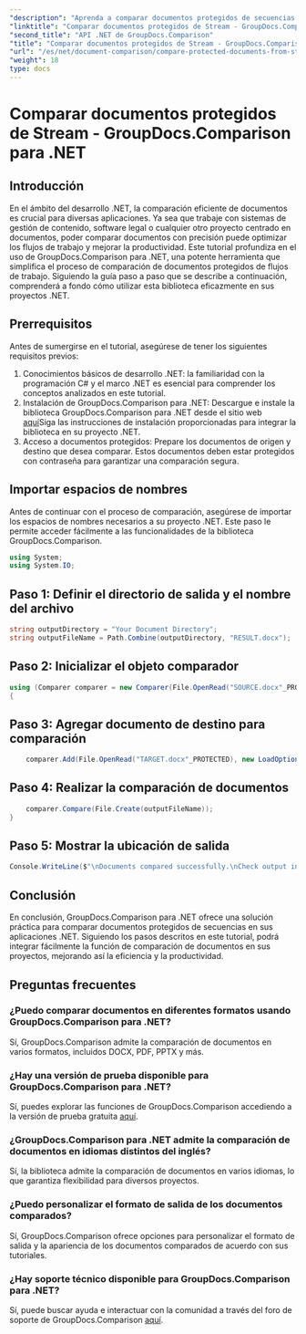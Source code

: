 ```yaml
---
"description": "Aprenda a comparar documentos protegidos de secuencias con GroupDocs.Comparison para .NET. Agilice su proceso de comparación de documentos."
"linktitle": "Comparar documentos protegidos de Stream - GroupDocs.Comparison para .NET"
"second_title": "API .NET de GroupDocs.Comparison"
"title": "Comparar documentos protegidos de Stream - GroupDocs.Comparison para .NET"
"url": "/es/net/document-comparison/compare-protected-documents-from-stream/"
"weight": 18
type: docs
---
```

# Comparar documentos protegidos de Stream - GroupDocs.Comparison para .NET

## Introducción
En el ámbito del desarrollo .NET, la comparación eficiente de documentos es crucial para diversas aplicaciones. Ya sea que trabaje con sistemas de gestión de contenido, software legal o cualquier otro proyecto centrado en documentos, poder comparar documentos con precisión puede optimizar los flujos de trabajo y mejorar la productividad. Este tutorial profundiza en el uso de GroupDocs.Comparison para .NET, una potente herramienta que simplifica el proceso de comparación de documentos protegidos de flujos de trabajo. Siguiendo la guía paso a paso que se describe a continuación, comprenderá a fondo cómo utilizar esta biblioteca eficazmente en sus proyectos .NET.
## Prerrequisitos
Antes de sumergirse en el tutorial, asegúrese de tener los siguientes requisitos previos:
1. Conocimientos básicos de desarrollo .NET: la familiaridad con la programación C# y el marco .NET es esencial para comprender los conceptos analizados en este tutorial.
2. Instalación de GroupDocs.Comparison para .NET: Descargue e instale la biblioteca GroupDocs.Comparison para .NET desde el sitio web [aquí](https://releases.groupdocs.com/comparison/net/)Siga las instrucciones de instalación proporcionadas para integrar la biblioteca en su proyecto .NET.
3. Acceso a documentos protegidos: Prepare los documentos de origen y destino que desea comparar. Estos documentos deben estar protegidos con contraseña para garantizar una comparación segura.

## Importar espacios de nombres
Antes de continuar con el proceso de comparación, asegúrese de importar los espacios de nombres necesarios a su proyecto .NET. Este paso le permite acceder fácilmente a las funcionalidades de la biblioteca GroupDocs.Comparison.

```csharp
using System;
using System.IO;
```

## Paso 1: Definir el directorio de salida y el nombre del archivo
```csharp
string outputDirectory = "Your Document Directory";
string outputFileName = Path.Combine(outputDirectory, "RESULT.docx");
```
## Paso 2: Inicializar el objeto comparador
```csharp
using (Comparer comparer = new Comparer(File.OpenRead("SOURCE.docx"_PROTECTED), new LoadOptions() { Password = "1234" }))
{
```
## Paso 3: Agregar documento de destino para comparación
```csharp
    comparer.Add(File.OpenRead("TARGET.docx"_PROTECTED), new LoadOptions() { Password = "5678" });
```
## Paso 4: Realizar la comparación de documentos
```csharp
    comparer.Compare(File.Create(outputFileName));
}
```
## Paso 5: Mostrar la ubicación de salida
```csharp
Console.WriteLine($"\nDocuments compared successfully.\nCheck output in {Directory.GetCurrentDirectory()}.");
```

## Conclusión
En conclusión, GroupDocs.Comparison para .NET ofrece una solución práctica para comparar documentos protegidos de secuencias en sus aplicaciones .NET. Siguiendo los pasos descritos en este tutorial, podrá integrar fácilmente la función de comparación de documentos en sus proyectos, mejorando así la eficiencia y la productividad.
## Preguntas frecuentes
### ¿Puedo comparar documentos en diferentes formatos usando GroupDocs.Comparison para .NET?
Sí, GroupDocs.Comparison admite la comparación de documentos en varios formatos, incluidos DOCX, PDF, PPTX y más.
### ¿Hay una versión de prueba disponible para GroupDocs.Comparison para .NET?
Sí, puedes explorar las funciones de GroupDocs.Comparison accediendo a la versión de prueba gratuita [aquí](https://releases.groupdocs.com/).
### ¿GroupDocs.Comparison para .NET admite la comparación de documentos en idiomas distintos del inglés?
Sí, la biblioteca admite la comparación de documentos en varios idiomas, lo que garantiza flexibilidad para diversos proyectos.
### ¿Puedo personalizar el formato de salida de los documentos comparados?
Sí, GroupDocs.Comparison ofrece opciones para personalizar el formato de salida y la apariencia de los documentos comparados de acuerdo con sus tutoriales.
### ¿Hay soporte técnico disponible para GroupDocs.Comparison para .NET?
Sí, puede buscar ayuda e interactuar con la comunidad a través del foro de soporte de GroupDocs.Comparison [aquí](https://forum.groupdocs.com/c/comparison/12).
